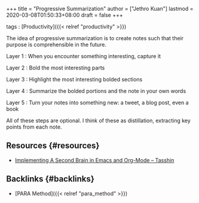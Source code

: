 +++
title = "Progressive Summarization"
author = ["Jethro Kuan"]
lastmod = 2020-03-08T01:50:33+08:00
draft = false
+++

tags
: [Productivity]({{< relref "productivity" >}})

The idea of progressive summarization is to create notes such that
their purpose is comprehensible in the future.

Layer 1
: When you encounter something interesting, capture it

Layer 2
: Bold the most interesting parts

Layer 3
: Highlight the most interesting bolded sections

Layer 4
: Summarize the bolded portions and the note in your own words

Layer 5
: Turn your notes into something new: a tweet, a blog post, even a book

All of these steps are optional. I think of these as distillation,
extracting key points from each note.


## Resources {#resources}

-   [Implementing A Second Brain in Emacs and Org-Mode – Tasshin](https://tasshin.com/blog/implementing-a-second-brain-in-emacs-and-org-mode/)


## Backlinks {#backlinks}

-   [PARA Method]({{< relref "para_method" >}})
